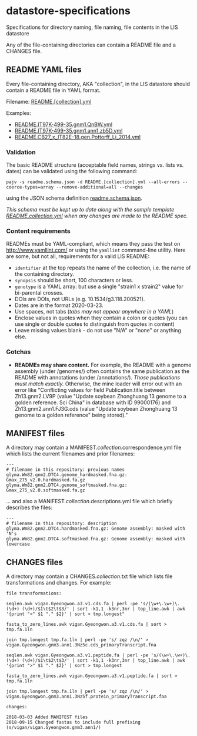 # datastore-specifications
Specifications for directory naming, file naming, file contents in the LIS datastore

Any of the file-containing directories can contain a README file and a CHANGES file.

## README YAML files
Every file-containing directory, AKA "collection", in the LIS datastore should contain a README file in YAML format. 

Filename: [README.[collection].yml](README.collection.yml)

Examples:
- [README.IT97K-499-35.gnm1.QnBW.yml](https://legumeinfo.org/data/v2/Vigna/unguiculata/genomes/IT97K-499-35.gnm1.QnBW/README.IT97K-499-35.gnm1.QnBW.yml)
- [README.IT97K-499-35.gnm1.ann1.zb5D.yml](https://legumeinfo.org/data/v2/Vigna/unguiculata/annotations/IT97K-499-35.gnm1.ann1.zb5D/README.IT97K-499-35.gnm1.ann1.zb5D.yml)
- [README.CB27_x_IT82E-18.gen.Pottorff_Li_2014.yml](https://legumeinfo.org/data/v2/Vigna/unguiculata/genetic/CB27_x_IT82E-18.gen.Pottorff_Li_2014/README.CB27_x_IT82E-18.gen.Pottorff_Li_2014.yml)

### Validation
The basic README structure (acceptable field names, strings vs. lists vs. dates) can be validated using the following command:
```
pajv -s readme.schema.json -d README.[collection].yml --all-errors --coerce-types=array --remove-additional=all --changes
```
using the JSON schema definition [readme.schema.json](/readme.schema.json).

*This schema must be kept up to date along with the sample template [README.collection.yml](/README.collection.yml) when any changes are made to the README spec.*

### Content requirements
READMEs must be YAML-compliant, which means they pass the test on http://www.yamllint.com/ or using the `yamllint` command-line utility. Here are some, but not all, requirements for a valid LIS README:
- `identifier` at the top repeats the name of the collection, i.e. the name of the containing directory.
- `synopsis` should be short, 100 characters or less.
- `genotype` is a YAML array: but use a single "strain1 x strain2" value for bi-parental crosses.
- DOIs are DOIs, not URLs (e.g. 10.1534/g3.118.200521).
- Dates are in the format 2020-03-23.
- Use spaces, not tabs (*tabs may not appear anywhere in a YAML*)
- Enclose values in quotes when they contain a colon or quotes (you can use single or double quotes to distinguish from quotes in content)
- Leave missing values blank - do not use "N/A" or "none" or anything else.

### Gotchas
- **READMEs may share content.** For example, the README with a genome assembly (under /genomes/) often contains the same publication as the README
with annotations (under /annotations/). _Those publications must match exactly._ Otherwise, the mine loader will error out with an error like "Conflicting values for field Publication.title between Zh13.gnm2.LV9P (value "Update soybean Zhonghuang 13 genome to a golden reference. Sci China" in database with ID 99000176) and Zh13.gnm2.ann1.FJ3G.cds (value "Update soybean Zhonghuang 13 genome to a golden reference" being stored)."

## MANIFEST files
A directory may contain a MANIFEST.*collection*.correspondence.yml file which lists the current filenames and prior filenames:
```
---
# filename in this repository: previous names
glyma.Wm82.gnm2.DTC4.genome_hardmasked.fna.gz: Gmax_275_v2.0.hardmasked.fa.gz
glyma.Wm82.gnm2.DTC4.genome_softmasked.fna.gz: Gmax_275_v2.0.softmasked.fa.gz
```
... and also a MANIFEST.*collection*.descriptions.yml file which briefly describes the files:
```
---
# filename in this repository: description
glyma.Wm82.gnm2.DTC4.hardmasked.fna.gz: Genome assembly: masked with 'N's
glyma.Wm82.gnm2.DTC4.softmasked.fna.gz: Genome assembly: masked with lowercase
```

## CHANGES files
A directory may contain a CHANGES.*collection*.txt file which lists file transformations and changes. For example:

```
file transformations:

seqlen.awk vigan.Gyeongwon.a3.v1.cds.fa | perl -pe 's/(\w+\.\w+)\.(\d+) (\d+)/$1\t$2\t$3/' | sort -k1,1 -k3nr,3nr | top_line.awk | awk '{print ">" $1 "." $2}' | sort > tmp.longest"

fasta_to_zero_lines.awk vigan.Gyeongwon.a3.v1.cds.fa | sort > tmp.fa.1ln

join tmp.longest tmp.fa.1ln | perl -pe 's/ zqz /\n/' > vigan.Gyeongwon.gnm3.ann1.3Nz5c.cds_primaryTranscript.fna

seqlen.awk vigan.Gyeongwon.a3.v1.peptide.fa | perl -pe 's/(\w+\.\w+)\.(\d+) (\d+)/$1\t$2\t$3/' | sort -k1,1 -k3nr,3nr | top_line.awk | awk '{print ">" $1 "." $2}' | sort > tmp.longest

fasta_to_zero_lines.awk vigan.Gyeongwon.a3.v1.peptide.fa | sort > tmp.fa.1ln

join tmp.longest tmp.fa.1ln | perl -pe 's/ zqz /\n/' > vigan.Gyeongwon.gnm3.ann1.3Nz5f.protein_primaryTranscript.faa

changes: 

2018-03-03 Added MANIFEST files
2018-09-15 Changed fastas to include full prefixing (s/vigan/vigan.Gyeongwon.gnm3.ann1/)
```
